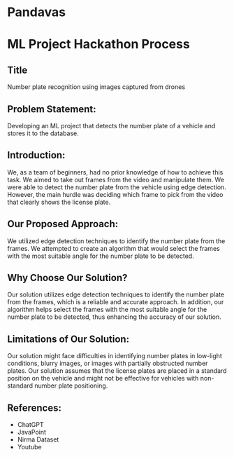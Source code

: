 # Pandavas

# ML Project Hackathon Process

## Title
Number plate recognition using images captured from drones

## Problem Statement:
Developing an ML project that detects the number plate of a vehicle and stores it to the database.

## Introduction:
We, as a team of beginners, had no prior knowledge of how to achieve this task. We aimed to take out frames from the video and manipulate them. We were able to detect the number plate from the vehicle using edge detection. However, the main hurdle was deciding which frame to pick from the video that clearly shows the license plate.

## Our Proposed Approach:
We utilized edge detection techniques to identify the number plate from the frames. We attempted to create an algorithm that would select the frames with the most suitable angle for the number plate to be detected.

## Why Choose Our Solution?
Our solution utilizes edge detection techniques to identify the number plate from the frames, which is a reliable and accurate approach. In addition, our algorithm helps select the frames with the most suitable angle for the number plate to be detected, thus enhancing the accuracy of our solution.

## Limitations of Our Solution:
Our solution might face difficulties in identifying number plates in low-light conditions, blurry images, or images with partially obstructed number plates. Our solution assumes that the license plates are placed in a standard position on the vehicle and might not be effective for vehicles with non-standard number plate positioning.

## References:
- ChatGPT
- JavaPoint
- Nirma Dataset
- Youtube

